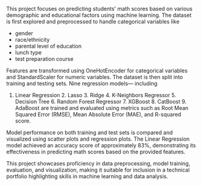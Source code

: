 This project focuses on predicting students' math scores based on various demographic and educational factors using machine learning. The dataset is first explored and preprocessed to handle categorical variables like 
- gender
- race/ethnicity
- parental level of education
- lunch type
- test preparation course

Features are transformed using OneHotEncoder for categorical variables and StandardScaler for numeric variables. The dataset is then split into training and testing sets. Nine regression models— including 
1. Linear Regression 2. Lasso 3. Ridge 4. K-Neighbors Regressor 5. Decision Tree 6. Random Forest Regressor 7. XGBoost 8. CatBoost 9. AdaBoost are trained and evaluated using metrics such as Root Mean Squared Error (RMSE), Mean Absolute Error (MAE), and R-squared score.

Model performance on both training and test sets is compared and visualized using scatter plots and regression plots. The Linear Regression model achieved an accuracy score of approximately 83%, demonstrating its effectiveness in predicting math scores based on the provided features. 

This project showcases proficiency in data preprocessing, model training, evaluation, and visualization, making it suitable for inclusion in a technical portfolio highlighting skills in machine learning and data analysis.
